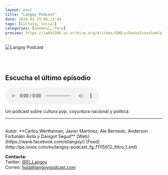 ```yaml
---
layout: post
title: "Langoy Podcast"
date: 2018-03-19 06:13:44
tags: [Cultura, Social]
categories: [Semanal, Peru]
preview: https://ia601500.us.archive.org/4/items/500LosDankoIvooxSamSaiz/langoy300.png
---
```


![Langoy Podcast](https://ia601500.us.archive.org/4/items/500LosDankoIvooxSamSaiz/langoy500.png)

<br/>
<br/>

## Escucha el último episodio

<!--reproductor-feed=http://pe.ivoox.com/es/langoy-podcast_fg_f1115612_filtro_1.xml-->
<!--reproductor-start-->
<audio id="audio" preload="auto" controls="" src="http://www.ivoox.com/langoy-141-animacion-nuestra-infancia_mf_24888839_feed_1.mp3"></audio>
<!--reproductor-end-->

Un podcast sobre cultura pop, coyuntura nacional y política.

_ _ _
<br>
Autor: **Carlos Wertheman, Javier Martinez, Ale Bernedo,  
Anderson Fortunato Ávila y Danigot Seguil**  
[Web](https://www.facebook.com/ellangoy/)
[Feed](http://pe.ivoox.com/es/langoy-podcast_fg_f1115612_filtro_1.xml)  


**Contacta:**  
Twitter: [@El_Langoy](https://twitter.com/El_Langoy)  
Correo: [hola@langoypodcast.com](mailto:hola@langoypodcast.com)  

